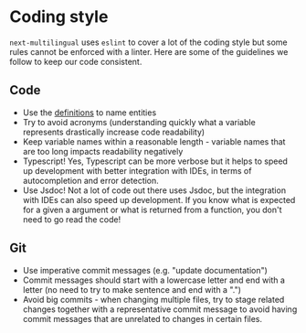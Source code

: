 # Coding style

`next-multilingual` uses `eslint` to cover a lot of the coding style but some rules cannot be enforced with a linter. Here are some of the guidelines we follow to keep our code consistent.

## Code

- Use the [definitions](./definitions.md) to name entities
- Try to avoid acronyms (understanding quickly what a variable represents drastically increase code readability)
- Keep variable names within a reasonable length - variable names that are too long impacts readability negatively
- Typescript! Yes, Typescript can be more verbose but it helps to speed up development with better integration with IDEs, in terms of autocompletion and error detection.
- Use Jsdoc! Not a lot of code out there uses Jsdoc, but the integration with IDEs can also speed up development. If you know what is expected for a given a argument or what is returned from a function, you don't need to go read the code!

## Git

- Use imperative commit messages (e.g. "update documentation")
- Commit messages should start with a lowercase letter and end with a letter (no need to try to make sentence and end with a ".")
- Avoid big commits - when changing multiple files, try to stage related changes together with a representative commit message to avoid having commit messages that are unrelated to changes in certain files.